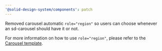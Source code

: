 ```yaml
---
'@solid-design-system/components': patch
---
```


Removed carousel automatic `role="region"` so users can choose whenever an sd-carousel should have it or not.

For more information on how to use `role="region"`, please refer to the [Carousel template](https://solid-design-system.fe.union-investment.de/docs/?path=/docs/templates-carousel--docs).
